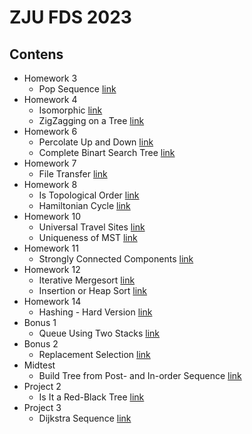 # ZJU FDS 2023
## Contens
- Homework 3
    - Pop Sequence [link](https://github.com/novel2430/ZJU-2023-FDS/tree/main/ZJUFDS_2023_HW3/7-1-Pop-Sequence)
- Homework 4
    - Isomorphic [link](https://github.com/novel2430/ZJU-2023-FDS/tree/main/ZJUFDS_2023_HW4/6-1-Isomorphic)
    - ZigZagging on a Tree [link](https://github.com/novel2430/ZJU-2023-FDS/tree/main/ZJUFDS_2023_HW4/7-1-ZigZagging-on-a-Tree)
- Homework 6
    - Percolate Up and Down [link](https://github.com/novel2430/ZJU-2023-FDS/tree/main/ZJUFDS_2023_HW6/6-1-Percolate-Up-and-Down)
    - Complete Binart Search Tree [link](https://github.com/novel2430/ZJU-2023-FDS/tree/main/ZJUFDS_2023_HW6/7-1-Complete-Binary-Search-Tree)
- Homework 7
    - File Transfer [link](https://github.com/novel2430/ZJU-2023-FDS/tree/main/ZJUFDS_2023_HW7/7-1-File-Transfer)
- Homework 8
    - Is Topological Order [link](https://github.com/novel2430/ZJU-2023-FDS/tree/main/ZJUFDS_2023_HW8/6-1-Is-Topological-Order)
    - Hamiltonian Cycle [link](https://github.com/novel2430/ZJU-2023-FDS/tree/main/ZJUFDS_2023_HW8/7-1-Hamiltonian-Cycle)
- Homework 10
    -  Universal Travel Sites [link](https://github.com/novel2430/ZJU-2023-FDS/tree/main/ZJUFDS_2023_HW10/7-1-Universal-Travel-Sites)
    -  Uniqueness of MST [link](https://github.com/novel2430/ZJU-2023-FDS/tree/main/ZJUFDS_2023_HW10/7-2-Uniqueness-of-MST)
- Homework 11
    - Strongly Connected Components [link](https://github.com/novel2430/ZJU-2023-FDS/tree/main/ZJUFDS_2023_HW11/6-1-Strongly-Connected-Components)
- Homework 12
    - Iterative Mergesort [link](https://github.com/novel2430/ZJU-2023-FDS/tree/main/ZJUFDS_2023_HW12/6-1-Iterative-Mergesort)
    - Insertion or Heap Sort [link](https://github.com/novel2430/ZJU-2023-FDS/tree/main/ZJUFDS_2023_HW12/7-1-Insertion-or-Heap-Sort)
- Homework 14
    - Hashing - Hard Version [link](https://github.com/novel2430/ZJU-2023-FDS/tree/main/ZJUFDS_2023_HW14/7-1-Hashing-Hard-Version)
- Bonus 1
    - Queue Using Two Stacks [link](https://github.com/novel2430/ZJU-2023-FDS/tree/main/ZJUFDS-2023-Bonus1/7-1-Queue-Using-Two-Stacks)
- Bonus 2
    - Replacement Selection [link](https://github.com/novel2430/ZJU-2023-FDS/tree/main/ZJUFDS-2023-Bonus2/7-1-Replacement-Selection)
- Midtest
    - Build Tree from Post- and In-order Sequence [link](https://github.com/novel2430/ZJU-2023-FDS/tree/main/ZJUFDS_2023_midtest/R6-1-Build-Tree-from-Post-and-In-order-Sequences)
- Project 2
    - Is It a Red-Black Tree [link](https://github.com/novel2430/ZJU-2023-FDS/tree/main/ZJUFDS_2023_P2/Is-It-A-Red-Black-Tree)
- Project 3
    - Dijkstra Sequence [link](https://github.com/novel2430/ZJU-2023-FDS/tree/main/ZJUFDS_2023_P3/Dijkstra-Sequence)
